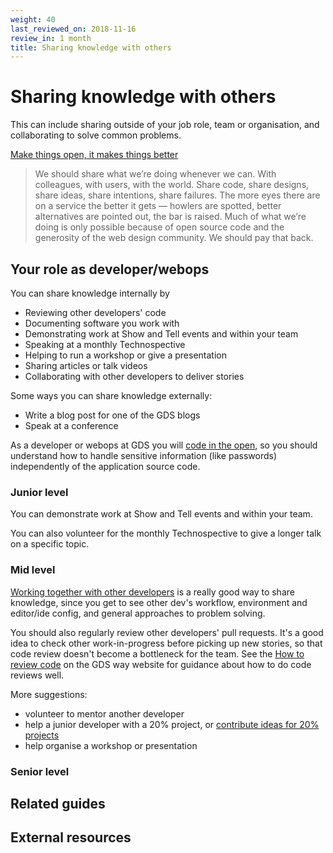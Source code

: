 ```yaml
---
weight: 40
last_reviewed_on: 2018-11-16
review_in: 1 month
title: Sharing knowledge with others
---
```


# Sharing knowledge with others
This can include sharing outside of your job role, team or organisation, and collaborating to solve common problems.

[Make things open, it makes things better](https://www.gov.uk/design-principles#tenth)

> We should share what we’re doing whenever we can. With colleagues, with users, with the world. Share code, share designs, share ideas, share intentions, share failures. The more eyes there are on a service the better it gets — howlers are spotted, better alternatives are pointed out, the bar is raised.
Much of what we’re doing is only possible because of open source code and the generosity of the web design community. We should pay that back.

## Your role as developer/webops
You can share knowledge internally by

- Reviewing other developers' code
- Documenting software you work with
- Demonstrating work at Show and Tell events and within your team
- Speaking at a monthly Technospective
- Helping to run a workshop or give a presentation
- Sharing articles or talk videos
- Collaborating with other developers to deliver stories

Some ways you can share knowledge externally:

- Write a blog post for one of the GDS blogs
- Speak at a conference

As a developer or webops at GDS you will [code in the open](https://gds-way.cloudapps.digital/standards/source-code.html#source-code), so you should understand how to handle sensitive information (like passwords) independently of the application source code.

### Junior level
You can demonstrate work at Show and Tell events and within your team.

You can also volunteer for the monthly Technospective to give a longer talk on a specific topic.

### Mid level

[Working together with other developers](/career-path/competencies/leading-and-communicating/pair-programming.html) is a really good way to share knowledge, since you get to see other dev's workflow, environment and editor/ide config, and general approaches to problem solving.

You should also regularly review other developers' pull requests. It's a good idea to check other work-in-progress before picking up new stories, so that code review doesn't become a bottleneck for the team. See the [How to review code](https://gds-way.cloudapps.digital/manuals/code-review-guidelines.html) on the GDS way website for guidance about how to do code reviews well.

More suggestions:

- volunteer to mentor another developer
- help a junior developer with a 20% project, or [contribute ideas for 20% projects](https://docs.google.com/a/digital.cabinet-office.gov.uk/forms/d/e/1FAIpQLSeG8FP4mkaM1XYoY4rghgP7cUCXzLWNB849voZLVDGaWOxLQg/viewform)
- help organise a workshop or presentation

### Senior level

## Related guides

## External resources
